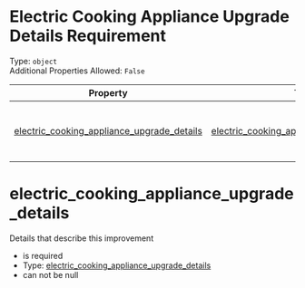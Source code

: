
Electric Cooking Appliance Upgrade Details Requirement
======================================================
  
Type: `object`  
Additional Properties Allowed: `False`  
  

|Property|Type|Required|Nullable|Format|Title|
| :---: | :---: | :---: | :---: | :---: | :---: |
|[electric_cooking_appliance_upgrade_details](#electric_cooking_appliance_upgrade_details)|[electric_cooking_appliance_upgrade_details](electric_cooking_appliance_upgrade_details.md)|:white_check_mark:|False||Electric Cooking Appliance Upgrade Details|

electric_cooking_appliance_upgrade_details
==========================================
  
Details that describe this improvement  
  

- is required
- Type: [electric_cooking_appliance_upgrade_details](electric_cooking_appliance_upgrade_details.md)
- can not be null
  
